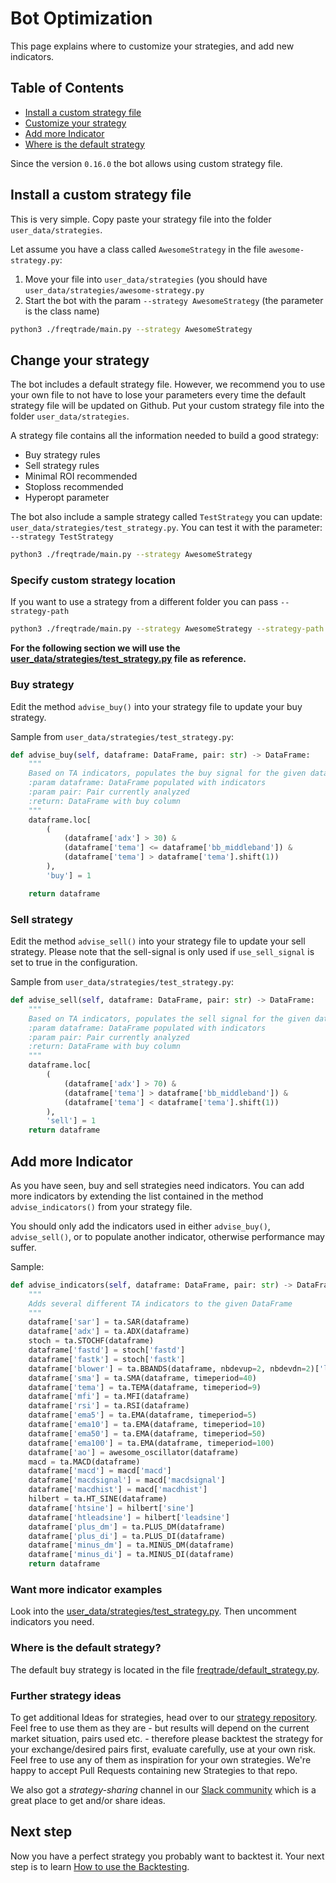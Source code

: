 # Bot Optimization

This page explains where to customize your strategies, and add new
indicators.

## Table of Contents

- [Install a custom strategy file](#install-a-custom-strategy-file)
- [Customize your strategy](#change-your-strategy)
- [Add more Indicator](#add-more-indicator)
- [Where is the default strategy](#where-is-the-default-strategy)

Since the version `0.16.0` the bot allows using custom strategy file.

## Install a custom strategy file

This is very simple. Copy paste your strategy file into the folder
`user_data/strategies`.

Let assume you have a class called `AwesomeStrategy` in the file `awesome-strategy.py`:

1. Move your file into `user_data/strategies` (you should have `user_data/strategies/awesome-strategy.py`
2. Start the bot with the param `--strategy AwesomeStrategy` (the parameter is the class name)

```bash
python3 ./freqtrade/main.py --strategy AwesomeStrategy
```

## Change your strategy

The bot includes a default strategy file. However, we recommend you to
use your own file to not have to lose your parameters every time the default
strategy file will be updated on Github. Put your custom strategy file
into the folder `user_data/strategies`.

A strategy file contains all the information needed to build a good strategy:

- Buy strategy rules
- Sell strategy rules
- Minimal ROI recommended
- Stoploss recommended
- Hyperopt parameter

The bot also include a sample strategy called `TestStrategy` you can update: `user_data/strategies/test_strategy.py`.
You can test it with the parameter: `--strategy TestStrategy`

``` bash
python3 ./freqtrade/main.py --strategy AwesomeStrategy
```

### Specify custom strategy location

If you want to use a strategy from a different folder you can pass `--strategy-path`

```bash
python3 ./freqtrade/main.py --strategy AwesomeStrategy --strategy-path /some/folder
```

**For the following section we will use the [user_data/strategies/test_strategy.py](https://github.com/freqtrade/freqtrade/blob/develop/user_data/strategies/test_strategy.py)
file as reference.**

### Buy strategy

Edit the method `advise_buy()` into your strategy file to
update your buy strategy.

Sample from `user_data/strategies/test_strategy.py`:

```python
def advise_buy(self, dataframe: DataFrame, pair: str) -> DataFrame:
    """
    Based on TA indicators, populates the buy signal for the given dataframe
    :param dataframe: DataFrame populated with indicators
    :param pair: Pair currently analyzed
    :return: DataFrame with buy column
    """
    dataframe.loc[
        (
            (dataframe['adx'] > 30) &
            (dataframe['tema'] <= dataframe['bb_middleband']) &
            (dataframe['tema'] > dataframe['tema'].shift(1))
        ),
        'buy'] = 1

    return dataframe
```

### Sell strategy

Edit the method `advise_sell()` into your strategy file to update your sell strategy.
Please note that the sell-signal is only used if `use_sell_signal` is set to true in the configuration.

Sample from `user_data/strategies/test_strategy.py`:

```python
def advise_sell(self, dataframe: DataFrame, pair: str) -> DataFrame:
    """
    Based on TA indicators, populates the sell signal for the given dataframe
    :param dataframe: DataFrame populated with indicators
    :param pair: Pair currently analyzed
    :return: DataFrame with buy column
    """
    dataframe.loc[
        (
            (dataframe['adx'] > 70) &
            (dataframe['tema'] > dataframe['bb_middleband']) &
            (dataframe['tema'] < dataframe['tema'].shift(1))
        ),
        'sell'] = 1
    return dataframe
```

## Add more Indicator

As you have seen, buy and sell strategies need indicators. You can add more indicators by extending the list contained in the method `advise_indicators()` from your strategy file.

You should only add the indicators used in either `advise_buy()`, `advise_sell()`, or to populate another indicator, otherwise performance may suffer.

Sample:

```python
def advise_indicators(self, dataframe: DataFrame, pair: str) -> DataFrame:
    """
    Adds several different TA indicators to the given DataFrame
    """
    dataframe['sar'] = ta.SAR(dataframe)
    dataframe['adx'] = ta.ADX(dataframe)
    stoch = ta.STOCHF(dataframe)
    dataframe['fastd'] = stoch['fastd']
    dataframe['fastk'] = stoch['fastk']
    dataframe['blower'] = ta.BBANDS(dataframe, nbdevup=2, nbdevdn=2)['lowerband']
    dataframe['sma'] = ta.SMA(dataframe, timeperiod=40)
    dataframe['tema'] = ta.TEMA(dataframe, timeperiod=9)
    dataframe['mfi'] = ta.MFI(dataframe)
    dataframe['rsi'] = ta.RSI(dataframe)
    dataframe['ema5'] = ta.EMA(dataframe, timeperiod=5)
    dataframe['ema10'] = ta.EMA(dataframe, timeperiod=10)
    dataframe['ema50'] = ta.EMA(dataframe, timeperiod=50)
    dataframe['ema100'] = ta.EMA(dataframe, timeperiod=100)
    dataframe['ao'] = awesome_oscillator(dataframe)
    macd = ta.MACD(dataframe)
    dataframe['macd'] = macd['macd']
    dataframe['macdsignal'] = macd['macdsignal']
    dataframe['macdhist'] = macd['macdhist']
    hilbert = ta.HT_SINE(dataframe)
    dataframe['htsine'] = hilbert['sine']
    dataframe['htleadsine'] = hilbert['leadsine']
    dataframe['plus_dm'] = ta.PLUS_DM(dataframe)
    dataframe['plus_di'] = ta.PLUS_DI(dataframe)
    dataframe['minus_dm'] = ta.MINUS_DM(dataframe)
    dataframe['minus_di'] = ta.MINUS_DI(dataframe)
    return dataframe
```

### Want more indicator examples

Look into the [user_data/strategies/test_strategy.py](https://github.com/freqtrade/freqtrade/blob/develop/user_data/strategies/test_strategy.py).
Then uncomment indicators you need.

### Where is the default strategy?

The default buy strategy is located in the file
[freqtrade/default_strategy.py](https://github.com/freqtrade/freqtrade/blob/develop/freqtrade/strategy/default_strategy.py).

### Further strategy ideas

To get additional Ideas for strategies, head over to our [strategy repository](https://github.com/freqtrade/freqtrade-strategies). Feel free to use them as they are - but results will depend on the current market situation, pairs used etc. - therefore please backtest the strategy for your exchange/desired pairs first, evaluate carefully, use at your own risk.
Feel free to use any of them as inspiration for your own strategies.
We're happy to accept Pull Requests containing new Strategies to that repo.

We also got a *strategy-sharing* channel in our [Slack community](https://join.slack.com/t/highfrequencybot/shared_invite/enQtMjQ5NTM0OTYzMzY3LWMxYzE3M2MxNDdjMGM3ZTYwNzFjMGIwZGRjNTc3ZGU3MGE3NzdmZGMwNmU3NDM5ZTNmM2Y3NjRiNzk4NmM4OGE) which is a great place to get and/or share ideas.

## Next step

Now you have a perfect strategy you probably want to backtest it.
Your next step is to learn [How to use the Backtesting](https://github.com/freqtrade/freqtrade/blob/develop/docs/backtesting.md).
